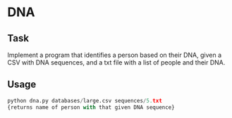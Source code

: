 # DNA

## Task

Implement a program that identifies a person based on their DNA, given a CSV with DNA sequences, and a txt file with a list of people and their DNA.

## Usage

```python
python dna.py databases/large.csv sequences/5.txt
{returns name of person with that given DNA sequence}
```

